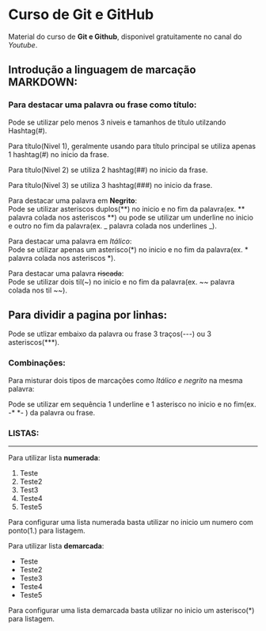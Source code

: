 # Curso de Git e GitHub
Material do curso de **Git e Github**, disponivel gratuitamente no canal do *Youtube*.<br>

## Introdução a linguagem de marcação **MARKDOWN**:<br>

### Para destacar uma palavra ou frase como título:

Pode se utilizar pelo menos 3 niveis e tamanhos de título utilzando Hashtag(#).<br>

Para título(Nivel 1), geralmente usando para título principal se utiliza apenas 1 hashtag(#) no inicio da frase.<br>

Para título(Nivel 2) se utiliza 2 hashtag(##) no inicio da frase.<br>

Para título(Nivel 3) se utiliza 3 hashtag(###) no inicio da frase.<br>

Para destacar uma palavra em **Negrito**:<br>
Pode se utilizar asteriscos duplos(**) no inicio e no fim da palavra(ex. ** palavra colada nos asteriscos **) ou pode se utilizar um underline no inicio e outro no fim da palavra(ex. _ palavra colada nos underlines _).<br>

Para destacar uma palavra em *Itálico*:<br>
Pode se utilizar apenas um asterisco(*) no inicio e no fim da palavra(ex. * palavra colada nos asteriscos *).<br>

Para destacar uma palavra ~~riscada~~:<br>
Pode se utilizar dois til(~) no inicio e no fim da palavra(ex. ~~ palavra colada nos til ~~).<br>


Para dividir a pagina por linhas:
---
Pode se utlizar embaixo da palavra ou frase 3 traços(---) ou 3 asteriscos(***).<br>

### Combinações:

Para misturar dois tipos de marcações como _*Itálico e negrito*_ na mesma palavra:<br>

Pode se utilizar em sequência 1 underline e 1 asterisco no inicio e no fim(ex. -* *- ) da palavra ou frase.<br>


### LISTAS:
---
Para utilizar lista **numerada**:
1. Teste
2. Teste2
3. Test3
4. Teste4
5. Teste5

Para configurar uma lista numerada basta utilizar no inicio um numero com ponto(1.) para listagem.<br>

Para utilizar lista **demarcada**:
* Teste
* Teste2
* Teste3
* Teste4
* Teste5

Para configurar uma lista demarcada basta utilizar no inicio um asterisco(*) para listagem.<br>




